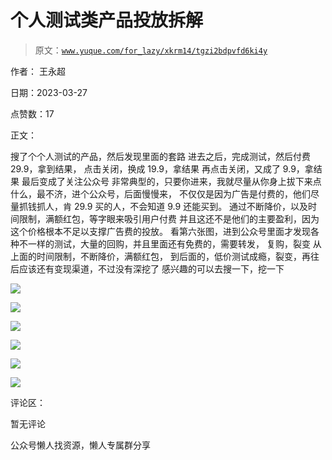 # 个人测试类产品投放拆解

> 原文：[`www.yuque.com/for_lazy/xkrm14/tgzi2bdpvfd6ki4y`](https://www.yuque.com/for_lazy/xkrm14/tgzi2bdpvfd6ki4y)



作者： 王永超



日期：2023-03-27



点赞数：17



正文：



搜了个个人测试的产品，然后发现里面的套路 进去之后，完成测试，然后付费 29.9，拿到结果， 点击关闭，换成 19.9，拿结果 再点击关闭，又成了 9.9，拿结果 最后变成了关注公众号 非常典型的，只要你进来，我就尽量从你身上拔下来点什么，最不济，进个公众号，后面慢慢来， 不仅仅是因为广告是付费的，他们尽量抓钱抓人，肯 29.9 买的人，不会知道 9.9 还能买到。 通过不断降价，以及时间限制，满额红包，等字眼来吸引用户付费 并且这还不是他们的主要盈利，因为这个价格根本不足以支撑广告费的投放。 看第六张图，进到公众号里面才发现各种不一样的测试，大量的回购，并且里面还有免费的，需要转发， 复购，裂变 从上面的时间限制，不断降价，满额红包， 到后面的，低价测试成瘾，裂变，再往后应该还有变现渠道，不过没有深挖了 感兴趣的可以去搜一下，挖一下



![](img/9dea31a2d0c9bcb476dadfccd6d0e88e.png)  

![](img/f05b70b3937d78c75215fd4960d8852f.png)  

![](img/3065d8c1bc5b786d22c5f550084579b6.png)  

![](img/fc71c3dd463cba8de89c9c2a0e8b1994.png)  

![](img/9cf279e980ef070e3ec6481085de72fe.png)  

![](img/19c97f7b5a38c25234a8366c515e174c.png)  

评论区：



暂无评论



公众号懒人找资源，懒人专属群分享

